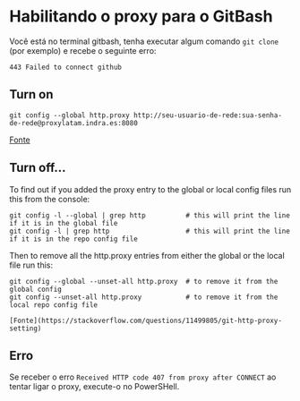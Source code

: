 # Habilitando o proxy para o GitBash

Você está no terminal gitbash, tenha executar algum comando `git clone` (por exemplo)
e recebe o seguinte erro:

    443 Failed to connect github


## Turn on

    git config --global http.proxy http://seu-usuario-de-rede:sua-senha-de-rede@proxylatam.indra.es:8080

[Fonte](https://www.freecodecamp.org/forum/t/git-behind-a-proxy-server/13187)


## Turn off...

To find out if you added the proxy entry to the global or local config files run this from the console:

    git config -l --global | grep http          # this will print the line if it is in the global file
    git config -l | grep http                   # this will print the line if it is in the repo config file

Then to remove all the http.proxy entries from either the global or the local file run this:

    git config --global --unset-all http.proxy  # to remove it from the global config
    git config --unset-all http.proxy           # to remove it from the local repo config file

    [Fonte](https://stackoverflow.com/questions/11499805/git-http-proxy-setting)


## Erro

Se receber o erro `Received HTTP code 407 from proxy after CONNECT` ao tentar ligar o proxy,
execute-o no PowerSHell.
